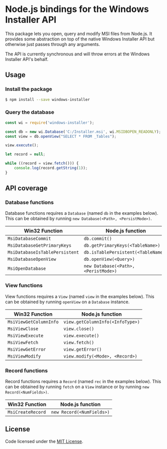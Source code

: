 # Node.js bindings for the Windows Installer API

This package lets you open, query and modify MSI files from Node.js. It
provides some abstraction on top of the native Windows Installer API but
otherwise just passes through any arguments.

The API is currently synchronous and will throw errors at the Windows Installer
API's behalf.


## Usage

### Install the package

```sh
$ npm install --save windows-installer
```

### Query the database

```js
const wi = require('windows-installer');

const db = new wi.Database('C:/Installer.msi', wi.MSIDBOPEN_READONLY);
const view = db.openView("SELECT * FROM _Tables");

view.execute();

let record = null;

while ((record = view.fetch())) {
    console.log(record.getString(1));
}
```


## API coverage

### Database functions

Database functions requires a `Database` (named `db` in the examples
below). This can be obtained by running `new Database(<Path>, <PersistMode>)`.

| Win32 Function                 | Node.js function                     |
| ------------------------------ | ------------------------------------ |
| `MsiDatabaseCommit`            | `db.commit()`                        |
| `MsiDatabaseGetPrimaryKeys `   | `db.getPrimaryKeys(<TableName>)`     |
| `MsiDatabaseIsTablePersistent` | `db.isTablePersistent(<TableName>)`  |
| `MsiDatabaseOpenView`          | `db.openView(<Query>)`               |
| `MsiOpenDatabase`              | `new Database(<Path>, <PeristMode>)` |


### View functions

View functions requires a `View` (named `view` in the examples below). This
can be obtained by running `openView` on a `Database` instance.

| Win32 Function                 | Node.js function                     |
| ------------------------------ | ------------------------------------ |
| `MsiViewGetColumnInfo`         | `view.getColumnInfo(<InfoType>)`     |
| `MsiViewClose`                 | `view.close()`                       |
| `MsiViewExecute`               | `view.execute()`                     |
| `MsiViewFetch`                 | `view.fetch()`                       |
| `MsiViewGetError`              | `view.getError()`                    |
| `MsiViewModify`                | `view.modify(<Mode>, <Record>)`      |


### Record functions

Record functions requires a `Record` (named `rec` in the examples below). This
can be obtained by running `fetch` on a `View` instance or by running
`new Record(<NumFields>)`.

| Win32 Function                 | Node.js function                     |
| ------------------------------ | ------------------------------------ |
| `MsiCreateRecord`              | `new Record(<NumFields>)`            |


## License

Code licensed under the [MIT License](LICENSE.txt).
